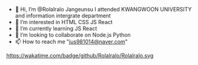 - 👋 Hi, I’m @Rolalralo Jangeunsu I attended  KWANGWOON UNIVERSITY and information intergrate department
- 👀 I’m interested in HTML CSS JS React
- 🌱 I’m currently learning JS React
- 💞️ I’m looking to collaborate on Node.js Python
- 📫 How to reach me "jus981014@naver.com" 

<!---
Rolalralo/Rolalralo is a ✨ special ✨ repository because its `README.md` (this file) appears on your GitHub profile.
You can click the Preview link to take a look at your changes.
--->
https://wakatime.com/badge/github/Rolalralo/Rolalralo.svg


